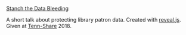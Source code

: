 [Stanch the Data Bleeding](https://librarianbryan.github.io/datamining_/)

A short talk about protecting library patron data. Created with [reveal.js](https://github.com/hakimel/reveal.js/blob/master/README.md). Given at [Tenn-Share](https://www.tenn-share.org/fallconference) 2018.
